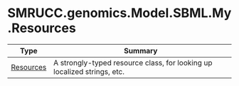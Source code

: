 ﻿
# SMRUCC.genomics.Model.SBML.My.Resources

|Type|Summary|
|----|-------|
|[Resources](./Resources.md)|A strongly-typed resource class, for looking up localized strings, etc.|


